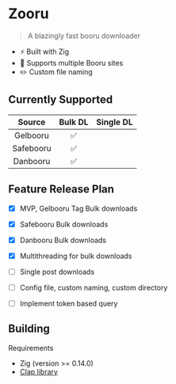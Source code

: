 # Zooru
> A blazingly fast booru downloader 

- :zap: Built with Zig
- :flags: Supports multiple Booru sites
- :pencil2: Custom file naming 

## Currently Supported
|   Source  |       Bulk DL      | Single DL |
|:---------:|:------------------:|:---------:|
| Gelbooru  | :white_check_mark: |           |
| Safebooru | :white_check_mark: |           |
| Danbooru  | :white_check_mark: |           |


## Feature Release Plan
- [x] MVP, Gelbooru Tag Bulk downloads
- [x] Safebooru Bulk downloads 
- [x] Danbooru Bulk downloads 
- [x] Multithreading for bulk downloads   
- [ ] Single post downloads
- [ ] Config file, custom naming, custom directory
- [ ] Implement token based query 


## Building 
Requirements
- Zig (version >= 0.14.0)
- [Clap library](https://github.com/Hejsil/zig-clap)

